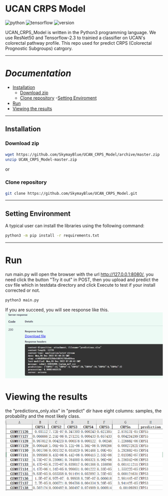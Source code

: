 # UCAN CRPS Model
![python](https://img.shields.io/badge/Python%20tested-3.9.x%20-blue)
![tensorflow](https://img.shields.io/badge/tensorflow%20tested-2.9.x%20-blue)
![version](https://img.shields.io/badge/version-v.1.0.0-blue)

UCAN_CRPS_Model is written in the Python3 programming language. We use ResNet50 and Tensorflow-2.3 to trainied a classifier on UCAN's colorectal pathway profile. This repo used for predict CRPS (Colorectal Prognostic Subgroups) catrgory.


---

# _Documentation_

- [Installation](#installation)
  - [Download zip](#Download-zip)
  - [Clone repository](#Clone-repository)
-[Setting Enviroment](#Setting-Enviroment)
- [Run](#run)
- [Viewing the results](#viewing-the-results)

---
## Installation

### Download zip
```bash
wget https://github.com/SkymayBlue/UCAN_CRPS_Model/archive/master.zip
unzip UCAN_CRPS_Model-master.zip
```
or
### Clone repository
```bash
git clone https://github.com/SkymayBlue/UCAN_CRPS_Model.git
```

---

## Setting Environment
A typical user can install the libraries using the following command:
``` bash
python3 -m pip install -r requirements.txt
```

---

# Run
run main.py will open the browser with the url http://127.0.0.1:8080/, you need click the button "Try it out" in POST, then you upload and predict the csv file which in testdata directory and click Execute to test if your install corrected or not. 
```bash
python3 main.py
```
If you are succeed, you will see response like this.![response](img/img_2.png)

# Viewing the results
the "predictions_only.xlsx" in "predict" dir have eight columns: samples, the probability and the most likely class.![result](img/img_3.png)